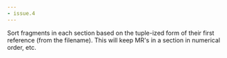 ```yaml
---
- issue.4
---
```

Sort fragments in each section based on the tuple-ized form of their first reference (from the filename). This will keep MR's in a section in numerical order, etc.
